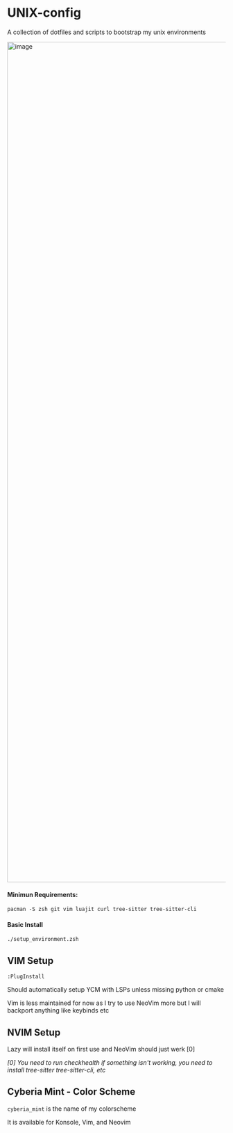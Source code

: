 # UNIX-config
A collection of dotfiles and scripts to bootstrap my unix environments

<img width="2147" height="1932" alt="image" src="https://github.com/user-attachments/assets/05dc39f3-3257-4cd5-9543-df842cf66139" />

#### Minimun Requirements:
`pacman -S zsh git vim luajit curl tree-sitter tree-sitter-cli`

#### Basic Install 
`./setup_environment.zsh`

## VIM Setup
`:PlugInstall`

Should automatically setup YCM with LSPs unless missing python or cmake

Vim is less maintained for now as I try to use NeoVim more but I will backport 
anything like keybinds etc

## NVIM Setup
Lazy will install itself on first use and NeoVim should just werk [0]

*[0] You need to run checkhealth if something isn't working, you need to install tree-sitter tree-sitter-cli, etc*

## Cyberia Mint - Color Scheme
`cyberia_mint` is the name of my colorscheme

It is available for Konsole, Vim, and Neovim

